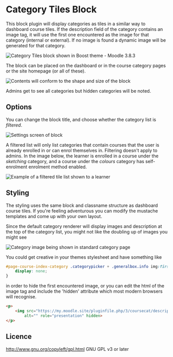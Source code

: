 # Category Tiles Block

This block plugin will display categories as tiles in a similar way to dashboard course tiles. If the description field of the category contains an image tag, it will use the first one encountered as the image for that category (internal or external). If no image is found a dynamic image will be generated for that category.

![Category Tiles block shown in Boost theme - Moodle 3.8.3](https://i.imgur.com/u8bKfPn.png "Category Tiles block shown in Boost theme - Moodle 3.8.3")

The block can be placed on the dashboard or in the course category pages or the site homepage (or all of these).

![Contents will conform to the shape and size of the block](https://i.imgur.com/5G54NHW.png "Contents will conform to the shape and size of the block")

Admins get to see all categories but hidden categories will be noted.

## Options

You can change the block title, and choose whether the category list is _filtered_.

![Settings screen of block](https://i.imgur.com/izO8UlT.png "Settings screen of block")

A filtered list will only list categories that contain courses that the user is already enrolled in or can enrol themselves in. Filtering doesn't apply to admins. In the image below, the learner is enrolled in a course under the _sketching_ category, and a course under the _colours_ category has self-enrolment enrolment method enabled.

![Example of a filtered tile list shown to a learner](https://i.imgur.com/125TGNV.png "Example of a filtered tile list shown to a learner")

## Styling

The styling uses the same block and classname structure as dashboard course tiles. If you're feeling adventurous you can modify the mustache templates and come up with your own layout.

Since the default category renderer will display images and description at the top of the category list, you might not like the doubling up of images you might see

![Category image being shown in standard category page](https://i.imgur.com/3vnGTZ2.png "Category image being shown in standard category page")

You could get creative in your themes stylesheet and have something like

```css
#page-course-index-category .categorypicker + .generalbox.info img:first-of-type {
	display: none;
}
```

in order to hide the first encountered image, or you can edit the html of the image tag and include the 'hidden' attribute which most modern browsers will recognise.

```html
<p>
    <img src="https://my.moodle.site/pluginfile.php/3/coursecat/description/orange.jpg"
    	alt="" role="presentation" hidden>
</p>
``` 

## Licence

http://www.gnu.org/copyleft/gpl.html GNU GPL v3 or later
